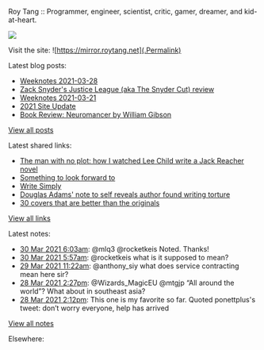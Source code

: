 Roy Tang :: Programmer, engineer, scientist, critic, gamer, dreamer, and kid-at-heart.

![](https://roytang.net/img/profile.jpg)

Visit the site: ![https://mirror.roytang.net](.Permalink)

Latest blog posts:
    

- [Weeknotes 2021-03-28](https://mirror.roytang.net/2021/03/weeknotes-2021-03-28/)
- [Zack Snyder&#39;s Justice League (aka The Snyder Cut) review](https://mirror.roytang.net/2021/03/zack-snyders-justice-league-aka-the-snyder-cut-review/)
- [Weeknotes 2021-03-21](https://mirror.roytang.net/2021/03/weeknotes-2021-03-21/)
- [2021 Site Update](https://mirror.roytang.net/2021/03/2021-site-update/)
- [Book Review: Neuromancer by William Gibson](https://mirror.roytang.net/2021/03/book-review-neuromancer-by-william-gibson/)

[View all posts](https://mirror.roytang.net/blog)

Latest shared links:
    

- [The man with no plot: how I watched Lee Child write a Jack Reacher novel](https://mirror.roytang.net/2021/03/the-man-with-no-plot-how-i-watched-lee-child-write-a-jack-reacher-novel/)
- [Something to look forward to](https://mirror.roytang.net/2021/03/something-to-look-forward-to/)
- [Write Simply](https://mirror.roytang.net/2021/03/write-simply/)
- [Douglas Adams&#39; note to self reveals author found writing torture](https://mirror.roytang.net/2021/03/douglas-adams-note-to-self-reveals-author-found-writing-torture/)
- [30 covers that are better than the originals](https://mirror.roytang.net/2021/03/30-covers-that-are-better-than-the-originals/)

[View all links](https://mirror.roytang.net/links)

Latest notes:
    

- [30 Mar 2021 6:03am](https://mirror.roytang.net/2021/03/1376777097453072386/): @mlq3 @rocketkeis Noted. Thanks!
- [30 Mar 2021 5:57am](https://mirror.roytang.net/2021/03/1376775457153019905/): @rocketkeis what is it supposed to mean?
- [29 Mar 2021 11:22am](https://mirror.roytang.net/2021/03/1376494924409933826/): @anthony_siy what does service contracting mean here sir?
- [28 Mar 2021 2:27pm](https://mirror.roytang.net/2021/03/1376179123924598786/): @Wizards_MagicEU @mtgjp &ldquo;All around the world&rdquo;? What about in southeast asia?
- [28 Mar 2021 2:12pm](https://mirror.roytang.net/2021/03/1376175428121939970/): This one is my favorite so far.
Quoted ponettplus&#39;s tweet:   don&rsquo;t worry everyone, help has arrived  

[View all notes](https://mirror.roytang.net/notes)

Elsewhere:
